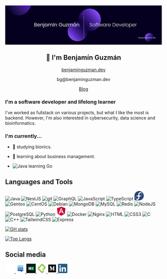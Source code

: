 <p align="center">
<img width="1200" src="src/assets/banner.webp" align="center" alt="Benjamín Guzmán">
</p>
<h2 align="center">👋 I'm Benjamín Guzmán</h2>
<p align="center"><a href="https://benjaminguzman.dev">benjaminguzman.dev</a></p>
<p align="center">bg@benjaminguzman.dev</p>
<p align="center"><a href="https://medium.com/@GuzmanBenjamin">Blog</a></p>

### I'm a software developer and lifelong learner

I've worked as fullstack on various projects, but what I like the most is backend. 
However, I'm also interested in cybersecurity, data science and bioinformatics.

### I'm currently...

[//]: # (- 👊 working at [KOBD]&#40;https://github.com/KO-Boxing-Data&#41;. [Mau Montaño]&#40;https://github.com/MauSwoosh&#41; and I are the founders.)
- 🦾 studying bionics.

- 💼 learning about business management.

- <img src="https://cdn.jsdelivr.net/gh/devicons/devicon/icons/go/go-original.svg" alt="Java" width="20" height="20"/> learning Go

## Languages and Tools

<p align="left">
<img src="https://cdn.jsdelivr.net/gh/devicons/devicon/icons/java/java-original.svg" title="Java" alt="Java" width="30" height="30"/> 
<img src="https://cdn.jsdelivr.net/gh/devicons/devicon/icons/nestjs/nestjs-plain.svg" title="NestJS" alt="NestJS" width="30" height="30"/>
<img src="https://cdn.jsdelivr.net/gh/devicons/devicon/icons/git/git-original.svg" title="git" alt="git" width="30" height="30"/> 
<img src="https://cdn.jsdelivr.net/gh/devicons/devicon/icons/graphql/graphql-plain.svg" title="GraphQL" alt="GraphQL" width="30" height="30"/> 
<img src="https://cdn.jsdelivr.net/gh/devicons/devicon/icons/javascript/javascript-original.svg" title="JavaScript" alt="JavaScript" width="30" height="30"/>
<img src="https://cdn.jsdelivr.net/gh/devicons/devicon/icons/typescript/typescript-original.svg" title="TypeScript" alt="TypeScript" width="30" height="30"/>
<img src="src/assets/img/tech/fedora.webp" title="Fedora" alt="Fedora" width="30" height="30"/>
<img src="https://cdn.jsdelivr.net/gh/devicons/devicon/icons/gentoo/gentoo-plain.svg" title="Gentoo" alt="Gentoo" width="30" height="30"/>
<img src="https://cdn.jsdelivr.net/gh/devicons/devicon/icons/centos/centos-original.svg" title="CentOS" alt="CentOS" width="30" height="30"/>
<img src="https://cdn.jsdelivr.net/gh/devicons/devicon/icons/debian/debian-original.svg" title="Debian" alt="Debian" width="30" height="30"/>
<img src="https://cdn.jsdelivr.net/gh/devicons/devicon/icons/mongodb/mongodb-original.svg" title="MongoDB" alt="MongoDB" width="30" height="30"/>
<img src="https://cdn.jsdelivr.net/gh/devicons/devicon/icons/mysql/mysql-original.svg" title="MySQL" alt="MySQL" width="30" height="30"/>
<img src="https://cdn.jsdelivr.net/gh/devicons/devicon/icons/redis/redis-original.svg" title="Redis" alt="Redis" width="30" height="30"/>
<img src="https://cdn.jsdelivr.net/gh/devicons/devicon/icons/nodejs/nodejs-original.svg" title="NodeJS" alt="NodeJS" width="30" height="30"/> 
<img src="https://cdn.jsdelivr.net/gh/devicons/devicon/icons/postgresql/postgresql-original.svg" title="PostgreSQL" alt="PostgreSQL" width="30" height="30"/> 
<img src="https://cdn.jsdelivr.net/gh/devicons/devicon/icons/python/python-original.svg" title="Python" alt="Python" width="30" height="30"/>
<img src="src/assets/img/tech/angular.webp" title="Angular" alt="Angular" width="30" height="30"/>
<img src="https://cdn.jsdelivr.net/gh/devicons/devicon/icons/docker/docker-original.svg" title="Docker" alt="Docker" width="30" height="30"/>
<img src="https://cdn.jsdelivr.net/gh/devicons/devicon/icons/nginx/nginx-original.svg" title="Nginx" alt="Nginx" width="30" height="30"/>
<img src="https://cdn.jsdelivr.net/gh/devicons/devicon/icons/html5/html5-original.svg" title="HTML" alt="HTML" width="30" height="30"/>
<img src="https://cdn.jsdelivr.net/gh/devicons/devicon/icons/css3/css3-original.svg" title="CSS3" alt="CSS3" width="30" height="30"/>
<img src="https://cdn.jsdelivr.net/gh/devicons/devicon/icons/c/c-original.svg" title="C" alt="C" width="30" height="30"/>
<img src="https://cdn.jsdelivr.net/gh/devicons/devicon/icons/cplusplus/cplusplus-original.svg" title="C++" alt="C++" width="30" height="30"/>
<img src="https://cdn.jsdelivr.net/gh/devicons/devicon/icons/tailwindcss/tailwindcss-plain.svg" title="TailwindCSS" alt="TailwindCSS" width="30" height="30"/>
<img src="https://cdn.jsdelivr.net/gh/devicons/devicon/icons/express/express-original-wordmark.svg" title="Express" alt="Express" width="30" height="30"/>
</p>
<!-- <img src="https://cdn.jsdelivr.net/gh/devicons/devicon/icons/linux/linux-original.svg" alt="GNU/Linux" width="40" height="40"/>) -->


[![GH stats](https://github-readme-stats.vercel.app/api?username=BenjaminGuzman&show_icons=true&theme=nightowl&hide_border=true&bg_color=30%2C000000%2C362060)](https://github.com/BenjaminGuzman)

[![Top Langs](https://github-readme-stats.vercel.app/api/top-langs/?username=BenjaminGuzman&layout=compact&theme=nightowl&hide_border=true&bg_color=30%2C000000%2C362060&langs_count=6&hide=Jupyter%20Notebook%2Chtml)](https://github.com/BenjaminGuzman)


## Social media

<a href="https://github.com/BenjaminGuzman" target="_blank" rel="noopener">
  <img src="src/assets/img/tech/github-light.webp" alt="GitHub" title="GitHub" width="30">
</a>

<a href="https://stackexchange.com/users/10857896/benjam%c3%adn-guzm%c3%a1n" target="_blank" rel="noopener">
  <img src="src/assets/img/tech/se.svg" alt="Stack Exchange" title="Stack Exchange" width="30">
</a>

<!-- HackerRank -->
<a href="https://www.hackerrank.com/guzmanbenjamin" target="_blank" rel="noopener">
  <img src="src/assets/img/tech/hackerrank.webp" alt="HackerRank" title="HackerRank" width="30">
</a>

<!-- Platzi -->
<a href="https://platzi.com/p/BenjaminGuzman" target="_blank" rel="noopener">
  <img src="src/assets/img/tech/platzi.webp" alt="Platzi" title="Platzi" width="30">
</a>

<!-- Medium -->
<a href="https://medium.com/@GuzmanBenjamin" target="_blank" rel="noopener">
  <img src="src/assets/img/tech/medium.webp" alt="Medium" title="Medium" width="30">
</a>

<!-- LinkedIn -->
<a href="https://www.linkedin.com/in/GuzmanBenjamin" target="_blank" rel="noopener">
  <img src="src/assets/img/tech/linkedin.webp" alt="LinkedIn" title="LinkedIn" width="30">
</a>
